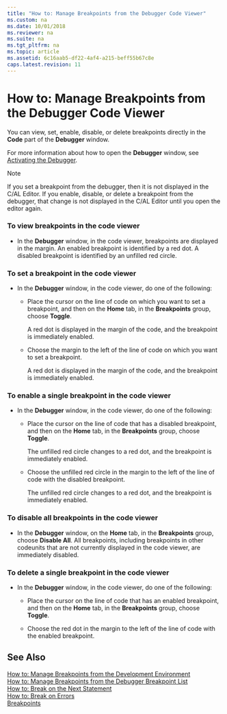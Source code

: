 ```yaml
---
title: "How to: Manage Breakpoints from the Debugger Code Viewer"
ms.custom: na
ms.date: 10/01/2018
ms.reviewer: na
ms.suite: na
ms.tgt_pltfrm: na
ms.topic: article
ms.assetid: 6c16aab5-df22-4af4-a215-beff55b67c8e
caps.latest.revision: 11
---
```

# How to: Manage Breakpoints from the Debugger Code Viewer
You can view, set, enable, disable, or delete breakpoints directly in the **Code** part of the **Debugger** window.  
  
 For more information about how to open the **Debugger** window, see [Activating the Debugger](Activating-the-Debugger.md).  
  
> [!NOTE]  
>  If you set a breakpoint from the debugger, then it is not displayed in the C/AL Editor. If you enable, disable, or delete a breakpoint from the debugger, that change is not displayed in the C/AL Editor until you open the editor again.  
  
### To view breakpoints in the code viewer  
  
-   In the **Debugger** window, in the code viewer, breakpoints are displayed in the margin. An enabled breakpoint is identified by a red dot. A disabled breakpoint is identified by an unfilled red circle.  
  
### To set a breakpoint in the code viewer  
  
-   In the **Debugger** window, in the code viewer, do one of the following:  
  
    -   Place the cursor on the line of code on which you want to set a breakpoint, and then on the **Home** tab, in the **Breakpoints** group, choose **Toggle**.  
  
         A red dot is displayed in the margin of the code, and the breakpoint is immediately enabled.  
  
    -   Choose the margin to the left of the line of code on which you want to set a breakpoint.  
  
         A red dot is displayed in the margin of the code, and the breakpoint is immediately enabled.  
  
### To enable a single breakpoint in the code viewer  
  
-   In the **Debugger** window, in the code viewer, do one of the following:  
  
    -   Place the cursor on the line of code that has a disabled breakpoint, and then on the **Home** tab, in the **Breakpoints** group, choose **Toggle**.  
  
         The unfilled red circle changes to a red dot, and the breakpoint is immediately enabled.  
  
    -   Choose the unfilled red circle in the margin to the left of the line of code with the disabled breakpoint.  
  
         The unfilled red circle changes to a red dot, and the breakpoint is immediately enabled.  
  
### To disable all breakpoints in the code viewer  
  
-   In the **Debugger** window, on the **Home** tab, in the **Breakpoints** group, choose **Disable All**. All breakpoints, including breakpoints in other codeunits that are not currently displayed in the code viewer, are immediately disabled.  
  
### To delete a single breakpoint in the code viewer  
  
-   In the **Debugger** window, in the code viewer, do one of the following:  
  
    -   Place the cursor on the line of code that has an enabled breakpoint, and then on the **Home** tab, in the **Breakpoints** group, choose **Toggle**.  
  
    -   Choose the red dot in the margin to the left of the line of code with the enabled breakpoint.  
  
## See Also  
 [How to: Manage Breakpoints from the Development Environment](How-to--Manage-Breakpoints-from-the-Development-Environment.md)   
 [How to: Manage Breakpoints from the Debugger Breakpoint List](How-to--Manage-Breakpoints-from-the-Debugger-Breakpoint-List.md)   
 [How to: Break on the Next Statement](How-to--Break-on-the-Next-Statement.md)   
 [How to: Break on Errors](How-to--Break-on-Errors.md)   
 [Breakpoints](Breakpoints.md)
